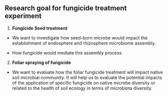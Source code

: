 ## Research goal for fungicide treatment experiment

1. **Fungicide Seed treatment**

* We want to investigate how seed-born microbe would impact the establishment of endosphere and rhizosphere microbiome assembly.

* How fungicide would mediate this assembly process.


2. **Foliar spraying of fungicide**

* We want to evaluate how the foliar fungicide treatment will impact native soil microbial community. It will help us to evaluate the potential impacts of the application of specific fungicide on native microbe diversity or related to the health of soil ecology in terms of microbiota diversity. 
